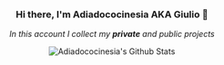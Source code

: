 <div align="center">
  <h3>Hi there, I'm Adiadococinesia AKA Giulio 👋</h3>

  <p><i>In this account I collect my <b>private</b> and public projects</i></p>

  <img alt="Adiadococinesia's Github Stats" src="https://github-readme-stats.vercel.app/api?username=Adiadococinesia&show_icons=true&hide_border=true&count_private=true" />
</div>

